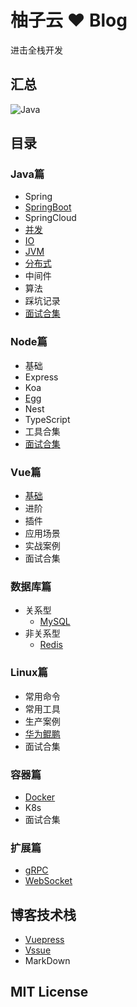 # 柚子云 ❤️ Blog

进击全栈开发

## 汇总
![Java](http://file.uzykj.com/e30366ee-3503-3445-c5f0-9999bf7261d1.png)

## 目录

### Java篇

- Spring
- [SpringBoot](https://uzykj.com/docs/blog/java/springboot/boot-value.html)
- SpringCloud
- [并发](https://uzykj.com/docs/blog/java/concurrent/visible.html)
- [IO](https://uzykj.com/docs/blog/java/io/io_model.html)
- [JVM](https://uzykj.com/docs/blog/java/jvm/index.html)
- [分布式](https://uzykj.com/docs/blog/java/distributed/CAP.html)
- 中间件
- 算法
- 踩坑记录
- [面试合集](https://uzykj.com/docs/blog/java/interview/collection.html)

### Node篇
- 基础
- Express
- Koa
- [Egg](https://uzykj.com/docs/blog/nodejs/egg/egg-readme.html)
- Nest
- TypeScript
- 工具合集
- [面试合集](https://uzykj.com/docs/blog/nodejs/interview/module_mechanism.html)

### Vue篇
- [基础](https://uzykj.com/docs/blog/vuejs/basic/basic-install.html)
- 进阶
- 插件
- 应用场景
- 实战案例
- 面试合集

### 数据库篇
- 关系型
    - [MySQL](https://uzykj.com/docs/blog/database/mysql/mysql_index.html)
- 非关系型
    - [Redis](https://uzykj.com/docs/blog/database/redis/redis_index.html)

### Linux篇
- 常用命令
- 常用工具
- 生产案例
- [华为鲲鹏](https://uzykj.com/docs/blog/linux/kunpeng/docker_build.html)
- 面试合集

### 容器篇
- [Docker](https://uzykj.com/docs/blog/container/docker/install.html)
- K8s
- 面试合集

### 扩展篇
- [gRPC](https://uzykj.com/docs/blog/expand/grpc/grpc.html)
- [WebSocket](https://uzykj.com/docs/blog/expand/websocket/websocket-403.html)

## 博客技术栈
- [Vuepress](https://vuepress.vuejs.org/zh/)
- [Vssue](https://vssue.js.org/)
- MarkDown

## MIT License

